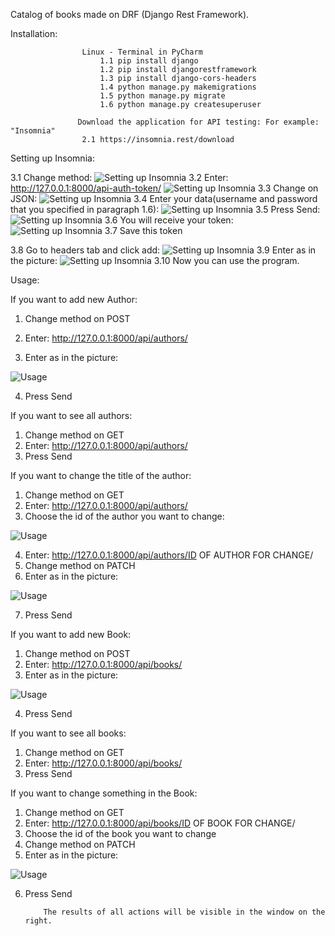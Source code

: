 Catalog of books made on DRF (Django Rest Framework).

Installation: 
                    
                    Linux - Terminal in PyCharm 
		                1.1 pip install django
		                1.2 pip install djangorestframework
		                1.3 pip install django-cors-headers
		                1.4 python manage.py makemigrations
		                1.5 python manage.py migrate
		                1.6 python manage.py createsuperuser
	
                   Download the application for API testing: For example: "Insomnia"
                    2.1 https://insomnia.rest/download
               
Setting up Insomnia:

3.1 Change method:
               ![Setting up Insomnia](https://github.com/orestlevit/BookCatalogDRF/blob/master/Image/2023-07-19_16-49.png)
       	       3.2 Enter: http://127.0.0.1:8000/api-auth-token/
               ![Setting up Insomnia](https://github.com/orestlevit/BookCatalogDRF/blob/master/Image/2023-07-19_16-52.png)
       	       3.3 Change on JSON:
               ![Setting up Insomnia](https://github.com/orestlevit/BookCatalogDRF/blob/master/Image/2023-07-19_16-53.png)
       	       3.4 Enter your data(username and password that you specified in paragraph 1.6):
               ![Setting up Insomnia](https://github.com/orestlevit/BookCatalogDRF/blob/master/Image/2023-07-19_16-55.png)
       	       3.5 Press Send:
               ![Setting up Insomnia](https://github.com/orestlevit/BookCatalogDRF/blob/master/Image/2023-07-19_16-55_1.png)
       	       3.6 You will receive your token:
               ![Setting up Insomnia](https://github.com/orestlevit/BookCatalogDRF/blob/master/Image/2023-07-19_17-02.png)
       	       3.7 Save this token
               
  3.8 Go to headers tab and click add:
               ![Setting up Insomnia](https://github.com/orestlevit/BookCatalogDRF/blob/master/Image/2023-07-19_17-04.png)
       	       3.9 Enter as in the picture:
               ![Setting up Insomnia](https://github.com/orestlevit/BookCatalogDRF/blob/master/Image/2023-07-19_17-08.png)
       	       3.10 Now you can use the program. 
               
               
  Usage:
        	    
             
  If you want to add new Author: 
1. Change method on POST
                    
2. Enter: http://127.0.0.1:8000/api/authors/

3. Enter as in the picture:
   
  ![Usage](https://github.com/orestlevit/BookCatalogDRF/blob/master/Image/2023-07-19_17-35.png)

4. Press Send
        				    
  If you want to see all authors: 
1. Change method on GET
2. Enter: http://127.0.0.1:8000/api/authors/
3. Press Send
        	
  If you want to change the title of the author: 
1. Change method on GET
2. Enter: http://127.0.0.1:8000/api/authors/
3. Choose the id of the author you want to change:
   
  ![Usage](https://github.com/orestlevit/BookCatalogDRF/blob/master/Image/2023-07-19_17-36.png)
  
4. Enter: http://127.0.0.1:8000/api/authors/ID OF AUTHOR FOR CHANGE/
5. Change method on PATCH
6. Enter as in the picture:

  ![Usage](https://github.com/orestlevit/BookCatalogDRF/blob/master/Image/2023-07-19_18-25.png)
  
7. Press Send
        				    
  If you want to add new Book: 
1. Change method on POST
2. Enter: http://127.0.0.1:8000/api/books/
3. Enter as in the picture:
   
  ![Usage](https://github.com/orestlevit/BookCatalogDRF/blob/master/Image/2023-07-19_17-44.png)

4. Press Send
        				    
  If you want to see all books: 
1. Change method on GET
2. Enter: http://127.0.0.1:8000/api/books/
3. Press Send
        	
If you want to change something in the Book: 
1. Change method on GET
2. Enter: http://127.0.0.1:8000/api/books/ID OF BOOK FOR CHANGE/
3. Choose the id of the book you want to change
4. Change method on PATCH
5. Enter as in the picture:
   
  ![Usage](https://github.com/orestlevit/BookCatalogDRF/blob/master/Image/2023-07-19_18-24.png)
  
6. Press Send
        				    
           The results of all actions will be visible in the window on the right.			    
        				    
